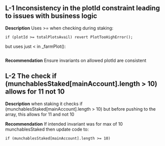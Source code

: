 ## L-1 Inconsistency in the plotId constraint leading to issues with business logic
**Description**
Uses >= when checking during staking:
```solidity
if (plotId >= totalPlotsAvail) revert PlotTooHighError();
```
but uses just < in _farmPlot():
```solidity
```
**Recommendation**
Ensure invariants on allowed plotId are consistent

## L-2 The check if (munchablesStaked[mainAccount].length > 10) allows for 11 not 10

**Description**
when staking it checks if (munchablesStaked[mainAccount].length > 10) but before pushing to the array, this allows for 11 and not 10

**Recommendation**
If intended invariant was for max of 10 munchablesStaked then update code to:
```solidity
if (munchablesStaked[mainAccount].length >= 10)
```